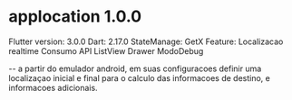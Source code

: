 # applocation 1.0.0

Flutter version: 3.0.0
Dart: 2.17.0
StateManage: GetX
Feature:
Localizacao realtime
Consumo API
ListView
Drawer
ModoDebug

-- a partir do emulador android, em suas configuracoes definir uma localizaçao inicial e final para o calculo das informacoes de destino, e informacoes adicionais.

